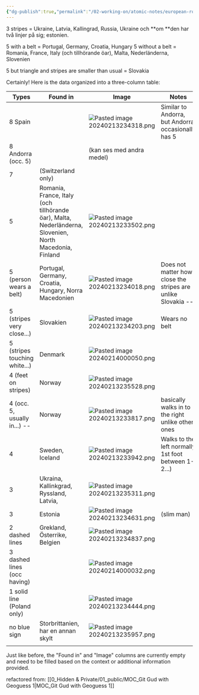 ```yaml
---
{"dg-publish":true,"permalink":"/02-working-on/atomic-notes/european-road-signs-pedestrian/","title":"European Road Signs Pedestrian","tags":["note/atomic-note"],"noteIcon":"","created":"Thursday, February 15th 2024, 6:31:53 pm","updated":"2024-02-15T18:32:10.017+01:00"}
---
```



3 stripes = Ukraine, Latvia, Kallingrad, Russia, Ukraine och **om **den har två linjer på sig; estonien.

5 with a belt = Portugal, Germany, Croatia, Hungary
5 without a belt = Romania, France, Italy (och tillhörande öar), Malta, Nederländerna, Slovenien

5 but triangle and stripes are smaller than usual =  Slovakia

Certainly! Here is the data organized into a three-column table:

| Types                         | Found in                                                                                                | Image                                | **Notes**                                                    |
| ----------------------------- | ------------------------------------------------------------------------------------------------------- | ------------------------------------ | ------------------------------------------------------------ |
| 8 Spain                       |                                                                                                         | ![Pasted image 20240213234318.png](/img/user/98_Archives/Attachments/Pasted%20image%2020240213234318.png) | Similar to Andorra, but Andorra occasionally has 5           |
| 8 Andorra (occ. 5)            |                                                                                                         | (kan ses med andra medel)            |                                                              |
| 7                             | (Switzerland only)                                                                                      |                                      |                                                              |
| 5                             | Romania, France, Italy (och tillhörande öar), Malta, Nederländerna, Slovenien, North Macedonia, Finland | ![Pasted image 20240213233502.png](/img/user/98_Archives/Attachments/Pasted%20image%2020240213233502.png) |                                                              |
| 5 (person wears a belt)       | Portugal, Germany, Croatia, Hungary, Norra Macedonien                                                   | ![Pasted image 20240213234018.png](/img/user/98_Archives/Attachments/Pasted%20image%2020240213234018.png) | Does not matter how close the stripes are unlike Slovakia -- |
| 5 (stripes very close...)     | Slovakien                                                                                               | ![Pasted image 20240213234203.png](/img/user/98_Archives/Attachments/Pasted%20image%2020240213234203.png) | Wears no belt                                                |
| 5 (stripes touching white...) | Denmark                                                                                                 | ![Pasted image 20240214000050.png](/img/user/98_Archives/Attachments/Pasted%20image%2020240214000050.png) |                                                              |
| 4 (feet on stripes)           | Norway                                                                                                  | ![Pasted image 20240213235528.png](/img/user/98_Archives/Attachments/Pasted%20image%2020240213235528.png) |                                                              |
| 4 (occ. 5, usually  in...) -- | Norway                                                                                                  | ![Pasted image 20240213233817.png](/img/user/98_Archives/Attachments/Pasted%20image%2020240213233817.png) | basically walks in to the right unlike other ones            |
| 4                             | Sweden, Iceland                                                                                         | ![Pasted image 20240213233942.png](/img/user/98_Archives/Attachments/Pasted%20image%2020240213233942.png) | Walks to the left normally<br>1st foot between 1-2...)       |
| 3                             | Ukraina, Kallinkgrad, Ryssland, Latvia,                                                                 | ![Pasted image 20240213235311.png](/img/user/98_Archives/Attachments/Pasted%20image%2020240213235311.png) |                                                              |
| 3                             | Estonia                                                                                                 | ![Pasted image 20240213234631.png](/img/user/98_Archives/Attachments/Pasted%20image%2020240213234631.png) | (slim man)                                                   |
| 2 dashed lines                | Grekland, Österrike, Belgien                                                                            | ![Pasted image 20240213234837.png](/img/user/98_Archives/Attachments/Pasted%20image%2020240213234837.png) |                                                              |
| 3 dashed lines (occ having)   |                                                                                                         | ![Pasted image 20240214000032.png](/img/user/98_Archives/Attachments/Pasted%20image%2020240214000032.png) |                                                              |
| 1 solid line (Poland only)    |                                                                                                         | ![Pasted image 20240213234444.png](/img/user/98_Archives/Attachments/Pasted%20image%2020240213234444.png) |                                                              |
| no blue sign                  | Storbrittanien, har en annan skylt                                                                      | ![Pasted image 20240213235957.png](/img/user/98_Archives/Attachments/Pasted%20image%2020240213235957.png) |                                                              |
|                               |                                                                                                         |                                      |                                                              |

Just like before, the "Found in" and "Image" columns are currently empty and need to be filled based on the context or additional information provided.


refactored from: [[0_Hidden & Private/01_public/MOC_Git Gud with Geoguess 1\|MOC_Git Gud with Geoguess 1]]
